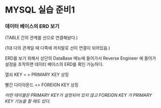 # MYSQL 실습 준비1



### 데이터 베이스의 ERD 보기

(TABLE 간의 관계를 선으로 연결해놨다.)

(1대 다의 관계일 때 다쪽에 까치발로 선이 연결이 되어있음.)



ERD를 보기 위해서 상단의 DataBase 메뉴에 들어가서 Reverse Engineer 에 들어가 설정을 조작하면 데이터 베이스의 ERD를 확인 가능하다.



열쇠 KEY = > PRIMARY KEY 상징

빨간 다이아몬드 => FOREIGN KEY 상징

*어떤 테이블은 PRIMARY KEY가 설정되어 있지 않고 FOREIGN KEY 가 PRIMARY KEY 기능을 할 때도 있다.*









